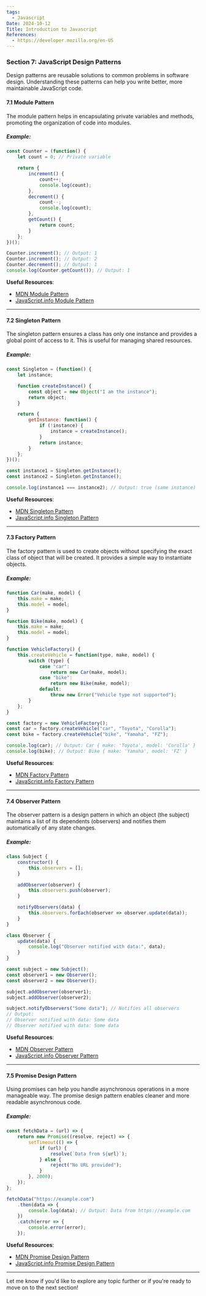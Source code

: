 ```yaml
---
tags:
  - Javascript
Date: 2024-10-12
Title: Introduction to Javascript
References:
  - https://developer.mozilla.org/en-US
---
```

### Section 7: **JavaScript Design Patterns**

Design patterns are reusable solutions to common problems in software design. Understanding these patterns can help you write better, more maintainable JavaScript code.

#### 7.1 Module Pattern

The module pattern helps in encapsulating private variables and methods, promoting the organization of code into modules.

##### Example:
```javascript
const Counter = (function() {
    let count = 0; // Private variable

    return {
        increment() {
            count++;
            console.log(count);
        },
        decrement() {
            count--;
            console.log(count);
        },
        getCount() {
            return count;
        }
    };
})();

Counter.increment(); // Output: 1
Counter.increment(); // Output: 2
Counter.decrement(); // Output: 1
console.log(Counter.getCount()); // Output: 1
```

**Useful Resources**:
- [MDN Module Pattern](https://developer.mozilla.org/en-US/docs/Web/JavaScript/Guide/Modules)
- [JavaScript.info Module Pattern](https://javascript.info/module-pattern)

---

#### 7.2 Singleton Pattern

The singleton pattern ensures a class has only one instance and provides a global point of access to it. This is useful for managing shared resources.

##### Example:
```javascript
const Singleton = (function() {
    let instance;

    function createInstance() {
        const object = new Object("I am the instance");
        return object;
    }

    return {
        getInstance: function() {
            if (!instance) {
                instance = createInstance();
            }
            return instance;
        }
    };
})();

const instance1 = Singleton.getInstance();
const instance2 = Singleton.getInstance();

console.log(instance1 === instance2); // Output: true (same instance)
```

**Useful Resources**:
- [MDN Singleton Pattern](https://developer.mozilla.org/en-US/docs/Glossary/Singleton)
- [JavaScript.info Singleton Pattern](https://javascript.info/singleton)

---

#### 7.3 Factory Pattern

The factory pattern is used to create objects without specifying the exact class of object that will be created. It provides a simple way to instantiate objects.

##### Example:
```javascript
function Car(make, model) {
    this.make = make;
    this.model = model;
}

function Bike(make, model) {
    this.make = make;
    this.model = model;
}

function VehicleFactory() {
    this.createVehicle = function(type, make, model) {
        switch (type) {
            case "car":
                return new Car(make, model);
            case "bike":
                return new Bike(make, model);
            default:
                throw new Error("Vehicle type not supported");
        }
    };
}

const factory = new VehicleFactory();
const car = factory.createVehicle("car", "Toyota", "Corolla");
const bike = factory.createVehicle("bike", "Yamaha", "FZ");

console.log(car); // Output: Car { make: 'Toyota', model: 'Corolla' }
console.log(bike); // Output: Bike { make: 'Yamaha', model: 'FZ' }
```

**Useful Resources**:
- [MDN Factory Pattern](https://developer.mozilla.org/en-US/docs/Web/JavaScript/Guide/Objects#factories)
- [JavaScript.info Factory Pattern](https://javascript.info/factory-pattern)

---

#### 7.4 Observer Pattern

The observer pattern is a design pattern in which an object (the subject) maintains a list of its dependents (observers) and notifies them automatically of any state changes.

##### Example:
```javascript
class Subject {
    constructor() {
        this.observers = [];
    }

    addObserver(observer) {
        this.observers.push(observer);
    }

    notifyObservers(data) {
        this.observers.forEach(observer => observer.update(data));
    }
}

class Observer {
    update(data) {
        console.log("Observer notified with data:", data);
    }
}

const subject = new Subject();
const observer1 = new Observer();
const observer2 = new Observer();

subject.addObserver(observer1);
subject.addObserver(observer2);

subject.notifyObservers("Some data"); // Notifies all observers
// Output:
// Observer notified with data: Some data
// Observer notified with data: Some data
```

**Useful Resources**:
- [MDN Observer Pattern](https://developer.mozilla.org/en-US/docs/Glossary/Observer_pattern)
- [JavaScript.info Observer Pattern](https://javascript.info/observer-pattern)

---

#### 7.5 Promise Design Pattern

Using promises can help you handle asynchronous operations in a more manageable way. The promise design pattern enables cleaner and more readable asynchronous code.

##### Example:
```javascript
const fetchData = (url) => {
    return new Promise((resolve, reject) => {
        setTimeout(() => {
            if (url) {
                resolve(`Data from ${url}`);
            } else {
                reject("No URL provided");
            }
        }, 2000);
    });
};

fetchData("https://example.com")
    .then(data => {
        console.log(data); // Output: Data from https://example.com
    })
    .catch(error => {
        console.error(error);
    });
```

**Useful Resources**:
- [MDN Promise Design Pattern](https://developer.mozilla.org/en-US/docs/Web/JavaScript/Guide/Using_promises)
- [JavaScript.info Promise Design Pattern](https://javascript.info/promise-basics)

---

Let me know if you'd like to explore any topic further or if you're ready to move on to the next section!
